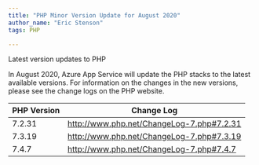```yaml
---
title: "PHP Minor Version Update for August 2020" 
author_name: "Eric Stenson"
tags: PHP

---
```

Latest version updates to PHP

In August 2020, Azure App Service will update the PHP stacks to the latest available versions. For information on the changes in the new versions, please see the change logs on the PHP website.

PHP Version | Change Log
-- | --
7.2.31 | http://www.php.net/ChangeLog-7.php#7.2.31
7.3.19 | http://www.php.net/ChangeLog-7.php#7.3.19
7.4.7 | http://www.php.net/ChangeLog-7.php#7.4.7
